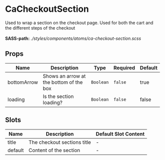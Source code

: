 # CaCheckoutSection

Used to wrap a section on the checkout page. Used for both the cart and the different steps of the checkout<br><br> **SASS-path:** _./styles/components/atoms/ca-checkout-section.scss_

## Props

<!-- @vuese:CaCheckoutSection:props:start -->
|Name|Description|Type|Required|Default|
|---|---|---|---|---|
|bottomArrow|Shows an arrow at the bottom of the box|`Boolean`|`false`|true|
|loading|Is the section loading?|`Boolean`|`false`|false|

<!-- @vuese:CaCheckoutSection:props:end -->


## Slots

<!-- @vuese:CaCheckoutSection:slots:start -->
|Name|Description|Default Slot Content|
|---|---|---|
|title|The checkout sections title|-|
|default|Content of the section|-|

<!-- @vuese:CaCheckoutSection:slots:end -->


